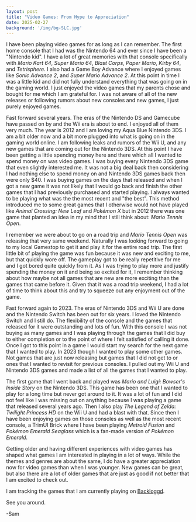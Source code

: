 ```yaml
---
layout: post
title: "Video Games: From Hype to Appreciation"
date: 2025-02-27
background: '/img/bg-SLC.jpg'
---
```


I have been playing video games for as long as I can remember. The first home console that I had was the Nintendo 64 and ever since I have been a "Nintendo kid". I have a lot of great memories with that console specifically with *Mario Kart 64*, *Super Mario 64*, *Blast Corps*, *Paper Mario*, *Kirby 64*, and *Tetrisphere*. I also had a Game Boy Advance where I enjoyed games like *Sonic Advance 2*, and *Super Mario Advance 2*. At this point in time I was a little kid and did not fully understand everything that was going on in the gaming world. I just enjoyed the video games that my parents chose and bought for me which I am grateful for. I was not aware of all of the new releases or following rumors about new consoles and new games, I just purely enjoyed games.

Fast forward several years. The eras of the Nintendo DS and Gamecube have passed on by and the Wii era is about to end. I enjoyed all of them very much. The year is 2012 and I am loving my Aqua Blue Nintendo 3DS. I am a bit older now and a bit more plugged into what is going on in the gaming world online. I am following leaks and rumors of the Wii U, and any new games that are coming out for the Nintendo 3DS. At this point I have been getting a little spending money here and there which all I wanted to spend money on was video games. I was buying every Nintendo 3DS game that even slightly interested me. It was not a big deal back then considering I had nothing else to spend money on and Nintendo 3DS games back then were only $40. I was buying games on the days that released and when I got a new game it was not likely that I would go back and finish the other games that I had previously purchased and started playing. I always wanted to be playing what was the the most recent and "the best". This method introduced me to some great games that I otherwise would not have played like *Animal Crossing: New Leaf* and *Pokémon X* but in 2012 there was one game that planted an idea in my mind that I still think about: *Mario Tennis Open*.

I remember we were about to go on a road trip and *Mario Tennis Open* was releasing that very same weekend. Naturally I was looking forward to going to my local Gamestop to get it and play it for the entire road trip. The first little bit of playing the game was fun because it was new and exciting to me, but that quickly wore off. The gameplay got to be really repetitive for me and I got bored quite quickly from it. As I was trying to play more and justify spending the money on it and being so excited for it, I remember thinking about how maybe not all games that are new are more exciting than the games that came before it. Given that it was a road trip weekend, I had a lot of time to think about this and try to squeeze out any enjoyment out of the game.

Fast forward again to 2023. The eras of Nintendo 3DS and Wii U are done and the Nintendo Switch has been out for six years. I loved the Nintendo Switch and I still do. The flexibility of the console and the games that released for it were outstanding and lots of fun. With this console I was not buying as many games and I was playing through the games that I did buy to either completion or to the point of where I felt satisfied of calling it done. Once I got to this point in a game I would start my search for the next game that I wanted to play. In 2023 though I wanted to play some other games. Not games that are just now releasing but games that I did not get to or ones that I wanted to revisit for previous consoles. I pulled out my Wii U and Nintendo 3DS games and made a list of all the games that I wanted to play.

The first game that I went back and played was *Mario and Luigi: Bowser's Inside Story* on the Nintendo 3DS. This game has been one that I wanted to play for a long time but never got around to it. It was a lot of fun and I did not feel like I was missing out on anything because I was playing a game that released several years ago. Then I also play *The Legend of Zelda: Twilight Princess HD* on the Wii U and had a blast with that. Since then I have been enjoying games on those consoles as well as the most recent console, a TrimUI Brick where I have been playing *Metroid Fusion* and *Pokémon Emerald Seaglass* which is a fan-made version of *Pokémon Emerald*.

Getting older and having different experiences with video games has shaped what games I am interested in playing in a lot of ways. While the themes and genres are about the same, I do have a greater appreciation now for video games than when I was younger. New games can be great, but also there are a lot of older games that are just as good if not better that I am excited to check out.

I am tracking the games that I am currently playing on [Backloggd](https://www.backloggd.com/u/Dgr8sambino/).

See you around.

-Sam